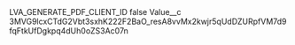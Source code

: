 <?xml version="1.0" encoding="UTF-8"?>
<CustomMetadata xmlns="http://soap.sforce.com/2006/04/metadata" xmlns:xsi="http://www.w3.org/2001/XMLSchema-instance" xmlns:xsd="http://www.w3.org/2001/XMLSchema">
    <label>LVA_GENERATE_PDF_CLIENT_ID</label>
    <protected>false</protected>
    <values>
        <field>Value__c</field>
        <value xsi:type="xsd:string">3MVG9lcxCTdG2Vbt3sxhK222F2BaO_resA8vvMx2kwjr5qUdDZURpfVM7d9fqFtkUfDgkpq4dUh0oZS3Ac07n</value>
    </values>
</CustomMetadata>
